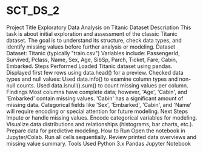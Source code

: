 # SCT_DS_2
Project Title
Exploratory Data Analysis on Titanic Dataset
Description
This task is about initial exploration and assessment of the classic Titanic dataset. The goal is to understand its structure, check data types, and identify missing values before further analysis or modeling.
Dataset
Dataset: Titanic (typically "train.csv")
Variables include: PassengerId, Survived, Pclass, Name, Sex, Age, SibSp, Parch, Ticket, Fare, Cabin, Embarked.
Steps Performed
Loaded Titanic dataset using pandas.
Displayed first few rows using data.head() for a preview.
Checked data types and null values:
Used data.info() to examine column types and non-null counts.
Used data.isnull().sum() to count missing values per column.
Findings
Most columns have complete data; however, 'Age', 'Cabin', and 'Embarked' contain missing values.
'Cabin' has a significant amount of missing data.
Categorical fields like 'Sex', 'Embarked', 'Cabin', and 'Name' will require encoding or special attention for future modeling.
Next Steps
Impute or handle missing values.
Encode categorical variables for modeling.
Visualize data distributions and relationships (histograms, bar charts, etc.).
Prepare data for predictive modeling.
How to Run
Open the notebook in Jupyter/Colab.
Run all cells sequentially.
Review printed data overviews and missing value summary.
Tools Used
Python 3.x
Pandas
Jupyter Notebook
